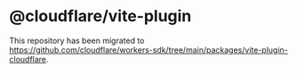 # @cloudflare/vite-plugin

This repository has been migrated to https://github.com/cloudflare/workers-sdk/tree/main/packages/vite-plugin-cloudflare.
